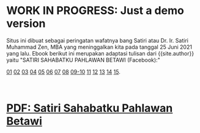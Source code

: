 
# WORK IN PROGRESS: Just a demo version

Situs ini dibuat sebagai peringatan wafatnya bang Satiri atau
Dr. Ir. Satiri Muhammad Zen, MBA yang meninggalkan kita pada tanggal 25 Juni 2021 yang lalu.
Ebook berikut ini merupakan adaptasi tulisan dari {{site.author}} 
yaitu "SATIRI SAHABATKU PAHLAWAN BETAWI (Facebook):" 

  [01](https://www.facebook.com/reno.alamsyah.94/posts/10226505323805448)
  [02](https://www.facebook.com/reno.alamsyah.94/posts/10226511661043875)
  [03](https://www.facebook.com/reno.alamsyah.94/posts/10226517785116973)
  [04](https://www.facebook.com/reno.alamsyah.94/posts/10226523934350700)
  [05](https://www.facebook.com/reno.alamsyah.94/posts/10226530419032813)
  [06](https://www.facebook.com/reno.alamsyah.94/posts/10226536376181738)
  [07](https://www.facebook.com/reno.alamsyah.94/posts/10226542444573444)
  [08](https://www.facebook.com/reno.alamsyah.94/posts/10226548650768595)
  [09-10](https://www.facebook.com/reno.alamsyah.94/posts/10226555102769891)
  [11](https://www.facebook.com/reno.alamsyah.94/posts/10226567777246745)
  [12](https://www.facebook.com/reno.alamsyah.94/posts/10226581568111508)
  [13](https://www.facebook.com/reno.alamsyah.94/posts/10226594469034023)
  [14](https://www.facebook.com/reno.alamsyah.94/posts/10226600785191923)
  [15](https://www.facebook.com/reno.alamsyah.94/posts/10226615176551698).

<br>

# [PDF: Satiri Sahabatku Pahlawan Betawi](LaTeX/Satiri.pdf)

<br>
<br>

